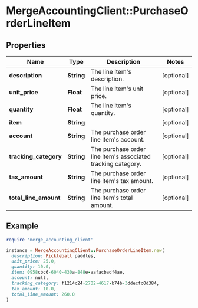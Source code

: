# MergeAccountingClient::PurchaseOrderLineItem

## Properties

| Name | Type | Description | Notes |
| ---- | ---- | ----------- | ----- |
| **description** | **String** | The line item&#39;s description. | [optional] |
| **unit_price** | **Float** | The line item&#39;s unit price. | [optional] |
| **quantity** | **Float** | The line item&#39;s quantity. | [optional] |
| **item** | **String** |  | [optional] |
| **account** | **String** | The purchase order line item&#39;s account. | [optional] |
| **tracking_category** | **String** | The purchase order line item&#39;s associated tracking category. | [optional] |
| **tax_amount** | **String** | The purchase order line item&#39;s tax amount. | [optional] |
| **total_line_amount** | **String** | The purchase order line item&#39;s total amount. | [optional] |

## Example

```ruby
require 'merge_accounting_client'

instance = MergeAccountingClient::PurchaseOrderLineItem.new(
  description: Pickleball paddles,
  unit_price: 25.0,
  quantity: 10.0,
  item: 0958cbc6-6040-430a-848e-aafacbadf4ae,
  account: null,
  tracking_category: f1214c24-2702-4617-b74b-3ddecfc0d384,
  tax_amount: 10.0,
  total_line_amount: 260.0
)
```

